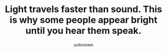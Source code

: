 ---
type: quote
title: Light travels faster than sound. This is why some people appear bright until you hear them speak.
author: unknown
created: !!timestamp '2010-09-28 00:00:00'
---